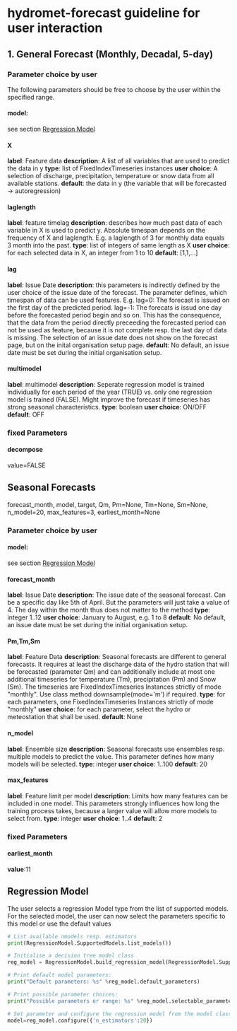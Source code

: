﻿
# hydromet-forecast guideline for user interaction

## 1. General Forecast (Monthly, Decadal, 5-day)

### Parameter choice by user
The following parameters should be free to choose by the user within the specified range. 

#### model:
see section [Regression Model](#regression-model)

#### X
**label**: Feature data
**description**: A list of all variables that are used to predict the data in y
**type**: list of FixedIndexTimeseries instances
**user choice**: A selection of discharge, precipitation, temperature or snow data from all available stations.
**default**: the data in y (the variable that will be forecasted -> autoregression)

#### laglength
**label**: feature timelag
**description**: describes how much past data of each variable in X is used to predict y. Absolute timespan depends on the frequency of X and laglength. E.g. a laglength of 3 for monthly data equals 3 month into the past.
**type**: list of integers of same length as X
**user choice**: for each selected data in X, an integer from 1 to 10
**default**: [1,1,...]

#### lag
**label**: Issue Date
**description**: this parameters is indirectly defined by the user choice of the issue date of the forecast. The parameter defines, which timespan of data can be used features. 
E.g. lag=0: The forecast is issued on the first day of the predicted period. lag=-1: The forecats is issud one day before the forecasted period begin and so on. This has the consequence, that the data from the period directly preceeding the forecasted period can not be used as feature, because it is not complete resp. the last day of data is missing. The selection of an issue date does not show on the forecast page, but on the inital organisation setup page.
**default**: No default, an issue date must be set during the initial organisation setup.

#### multimodel
**label**: multimodel
**description**: Seperate regression model is trained individually for each period of the year (TRUE) vs. only one regression model is trained (FALSE). Might improve the forecast if timeseries has strong seasonal characteristics.
**type**: boolean
**user choice**: ON/OFF
**default**: OFF

### fixed Parameters

#### decompose
value=FALSE


## Seasonal Forecasts
forecast_month, model, target, Qm, Pm=None, Tm=None, Sm=None, n_model=20, max_features=3, earliest_month=None

### Parameter choice by user
#### model:
see section [Regression Model](#regression-model)

#### forecast_month
**label**: Issue Date
**description**: The issue date of the seasonal forecast. Can be a specific day like 5th of April. But the parameters will just take a value of 4. The day within the month thus does not matter to the method
**type**: integer 1..12
**user choice**: January to August, e.g. 1 to 8
**default**: No default, an issue date must be set during the initial organisation setup.

#### Pm,Tm,Sm
**label**: Feature Data
**description**: Seasonal forecasts are different to general forecasts. It requires at least the discharge data of the hydro station that will be forecasted (parameter Qm) and can additionally include at most one additional timeseries for temperature (Tm), precipitation (Pm) and Snow (Sm). The timeseries are FixedIndexTimeseries Instances strictly of mode "monthly". Use class method downsample(mode='m') if required.
**type**: for each parameters, one FixedIndexTimeseries Instances strictly of mode "monthly"
**user choice**: for each parameter, select the hydro or meteostation that shall be used.
**default**: None

#### n_model
**label**: Ensemble size
**description**: Seasonal forecasts use ensembles resp. multiple models to predict the value. This parameter defines how many models will be selected.
**type**: integer
**user choice**: 1..100
**default**: 20

#### max_features
**label**: Feature limit per model
**description**: Limits how many features can be included in one model. This parameters strongly influences how long the training process takes, because a larger value will allow more models to select from.
**type**: integer
**user choice**: 1..4
**default**: 2

### fixed Parameters
#### earliest_month
**value**:11


## Regression Model

The user selects a regression Model type from the list of supported models. For the selected model, the user can now select the parameters specific to this model or use the default values

```python
# List available nmodels resp. estimators
print(RegressionModel.SupportedModels.list_models())

# Initialise a decision tree model class
reg_model = RegressionModel.build_regression_model(RegressionModel.SupportedModels(3))

# Print default model parameters:
print("Default parameters: %s" %reg_model.default_parameters)

# Print possible parameter choices:
print("Possible parameters or range: %s" %reg_model.selectable_parameters)

# Set parameter and configure the regression model from the model class
model=reg_model.configure({'n_estimators':20})  
```


